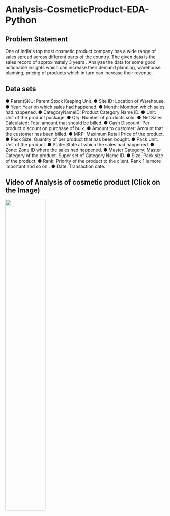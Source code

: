 # Analysis-CosmeticProduct-EDA-Python

## Problem Statement
One of India's top most cosmetic product company has a wide range of
sales spread across different parts of the country. The given data is the sales record of
approximately 3 years . Analyze the data for some good actionable insights which can
increase their demand planning, warehouse planning, pricing of products which in turn
can increase their revenue.

## Data sets
● ParentSKU: Parent Stock Keeping Unit.
● Site ID: Location of Warehouse.
● Year: Year on which sales had happened.
● Month: Monthon which sales had happened.
● CategoryNameID: Product Category Name ID.
● Unit: Unit of the product package.
● Qty: Number of products sold.
● Net Sales Calculated: Total amount that should be billed.
● Cash Discount: Per product discount on purchase of bulk.
● Amount to customer: Amount that the customer has been billed.
● MRP: Maximum Retail Price of the product.
● Pack Size: Quantity of per product that has been bought.
● Pack Unit: Unit of the product.
● State: State at which the sales had happened.
● Zone: Zone ID where the sales had happened.
● Master Category: Master Category of the product. Super set of
Category Name ID.
● Size: Pack size of the product.
● Rank: Priority of the product to the client. Rank 1 is more important
and so on..
● Date: Transaction date.

## Video of Analysis of cosmetic product (Click on the Image)

[<img src="https://img.youtube.com/vi/6_YotRYSt9g/maxresdefault.jpg" width="50%">](https://youtu.be/6_YotRYSt9g )
